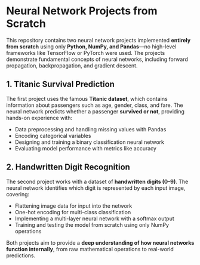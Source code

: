 # Neural Network Projects from Scratch

This repository contains two neural network projects implemented **entirely from scratch** using only **Python, NumPy, and Pandas**—no high-level frameworks like TensorFlow or PyTorch were used. The projects demonstrate fundamental concepts of neural networks, including forward propagation, backpropagation, and gradient descent.

## 1. Titanic Survival Prediction
The first project uses the famous **Titanic dataset**, which contains information about passengers such as age, gender, class, and fare. The neural network predicts whether a passenger **survived or not**, providing hands-on experience with:

- Data preprocessing and handling missing values with Pandas
- Encoding categorical variables
- Designing and training a binary classification neural network
- Evaluating model performance with metrics like accuracy

## 2. Handwritten Digit Recognition
The second project works with a dataset of **handwritten digits (0–9)**. The neural network identifies which digit is represented by each input image, covering:

- Flattening image data for input into the network
- One-hot encoding for multi-class classification
- Implementing a multi-layer neural network with a softmax output
- Training and testing the model from scratch using only NumPy operations

Both projects aim to provide a **deep understanding of how neural networks function internally**, from raw mathematical operations to real-world predictions.


